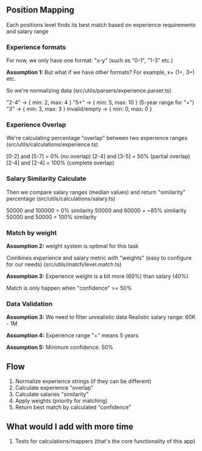 ## Position Mapping

Each positions level finds its best match based on experience requirements and salary range

### Experience formats

For now, we only have one format: "x-y" (such as "0-1", "1-3" etc.)

**Assumption 1:** But what if we have other formats? For example, x+ (1+, 3+) etc.

So we're normalizing data (src/utils/parsers/experience.parser.ts)

"2-4" → { min: 2, max: 4 }
"5+" → { min: 5, max: 10 } (5-year range for "+")
"3" → { min: 3, max: 3 }
Invalid/empty → { min: 0, max: 0 }

### Experience Overlap

We're calculating percentage "overlap" between two experience ranges (src/utils/calculations/experience.ts)

[0-2] and [5-7] = 0% (no overlap)
[2-4] and [3-5] = 50% (partial overlap)
[2-4] and [2-4] = 100% (complete overlap)

### Salary Similarity Calculate

Then we compare salary ranges (median values) and return "similarity" percentage (src/utils/calculations/salary.ts)

50000 and 100000 = 0% similarity
50000 and 60000 = ~85% similarity
50000 and 50000 = 100% similarity

### Match by weight

**Assumption 2:** weight system is optimal for this task

Combines experience and salary metric with "weights" (easy to configure for our needs) (src/utils/match/level.match.ts)

**Assumption 3:** Experience weight is a bit more (60%) than salary (40%)

Match is only happen when "confidence" >= 50%

### Data Validation

**Assumption 3:** We need to filter unrealistic data
Realistic salary range: 60K - 1M

**Assumption 4:** Experience range "+" means 5 years

**Assumption 5:** Minimum confidence: 50%

## Flow

1. Normalize experience strings (if they can be different)
2. Calculate experience "overlap"
3. Calculate salaries "similarity"
4. Apply weights (priority for matching)
5. Return best match by calculated "confidence"

## What would I add with more time

1. Tests for calculations/mappers (that's the core functionality of this app)
